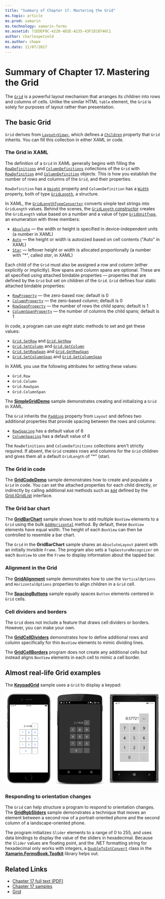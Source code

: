 ```yaml
---
title: "Summary of Chapter 17. Mastering the Grid"
ms.topic: article
ms.prod: xamarin
ms.technology: xamarin-forms
ms.assetid: 71EDEF9C-4220-4D2E-A235-43F1EC8746C1
author: charlespetzold
ms.author: chape
ms.date: 11/07/2017
---
```


# Summary of Chapter 17. Mastering the Grid

The [`Grid`](https://developer.xamarin.com/api/type/Xamarin.Forms.Grid/) is a powerful layout mechanism that arranges its children into rows and columns of cells. Unlike the similar HTML `table` element, the `Grid` is solely for purposes of layout rather than presentation.

## The basic Grid

`Grid` derives from [`Layout<View>`](https://developer.xamarin.com/api/type/Xamarin.Forms.Layout%3CT%3E/), which defines a [`Children`](https://developer.xamarin.com/api/property/Xamarin.Forms.Layout%3CT%3E.Children/) property that `Grid` inherits. You can fill this collection in either XAML or code.

### The Grid in XAML

The definition of a `Grid` in XAML generally begins with filling the [`RowDefinitions`](https://developer.xamarin.com/api/property/Xamarin.Forms.Grid.RowDefinitions/) and [`ColumnDefinitions`](https://developer.xamarin.com/api/property/Xamarin.Forms.Grid.ColumnDefinitions/) collections of the `Grid` with [`RowDefinition`](https://developer.xamarin.com/api/type/Xamarin.Forms.RowDefinition/) and [`ColumnDefinition`](https://developer.xamarin.com/api/type/Xamarin.Forms.ColumnDefinition/) objects. This is how you establish the number of rows and columns of the `Grid`, and their properties.

`RowDefinition` has a [`Height`](https://developer.xamarin.com/api/property/Xamarin.Forms.RowDefinition.Height/) property and `ColumnDefinition` has a [`Width`](https://developer.xamarin.com/api/property/Xamarin.Forms.ColumnDefinition.Width/) property, both of type [`GridLength`](https://developer.xamarin.com/api/type/Xamarin.Forms.GridLength/), a structure.

In XAML, the [`GridLengthTypeConverter`](https://developer.xamarin.com/api/type/Xamarin.Forms.GridLengthTypeConverter/) converts simple text strings into `GridLength` values. Behind the scenes, the [`GridLength` constructor](https://developer.xamarin.com/api/constructor/Xamarin.Forms.GridLength.GridLength/p/System.Double/Xamarin.Forms.GridUnitType/) creates the `GridLength` value based on a number and a value of type [`GridUnitType`](https://developer.xamarin.com/api/type/Xamarin.Forms.GridUnitType/), an enumeration with three members:

- [`Absolute`](https://developer.xamarin.com/api/field/Xamarin.Forms.GridUnitType.Absolute/) &mdash; the width or height is specified in device-independent units (a number in XAML)
- [`Auto`](https://developer.xamarin.com/api/field/Xamarin.Forms.GridUnitType.Auto/) &mdash; the height or width is autosized based on cell contents ("Auto" in XAML)
- [`Star`](https://developer.xamarin.com/api/field/Xamarin.Forms.GridUnitType.Star/) &mdash; leftover height or width is allocated proportionally (a number with "\*", called *star*, in XAML)

Each child of the `Grid` must also be assigned a row and column (either explicitly or implicitly). Row spans and column spans are optional. These are all specified using attached bindable properties &mdash; properties that are defined by the `Grid` but set on children of the `Grid`. `Grid` defines four static attached bindable properties:

- [`RowProperty`](https://developer.xamarin.com/api/field/Xamarin.Forms.Grid.RowProperty/) &mdash; the zero-based row; default is 0
- [`ColumnProperty`](https://developer.xamarin.com/api/field/Xamarin.Forms.Grid.ColumnProperty/) &mdash; the zero-based column; default is 0
- [`RowSpanProperty`](https://developer.xamarin.com/api/field/Xamarin.Forms.Grid.RowSpanProperty/) &mdash; the number of rows the child spans; default is 1
- [`ColumnSpanProperty`](https://developer.xamarin.com/api/field/Xamarin.Forms.Grid.ColumnSpanProperty/) &mdash; the number of columns the child spans; default is 1

In code, a program can use eight static methods to set and get these values:

- [`Grid.SetRow`](https://developer.xamarin.com/api/member/Xamarin.Forms.Grid.SetRow/p/Xamarin.Forms.BindableObject/System.Int32/) and [`Grid.GetRow`](https://developer.xamarin.com/api/member/Xamarin.Forms.Grid.GetRow/p/Xamarin.Forms.BindableObject/)
- [`Grid.SetColumn`](https://developer.xamarin.com/api/member/Xamarin.Forms.Grid.SetColumn/p/Xamarin.Forms.BindableObject/System.Int32/) and [`Grid.GetColumn`](https://developer.xamarin.com/api/member/Xamarin.Forms.Grid.GetColumn/p/Xamarin.Forms.BindableObject/)
- [`Grid.SetRowSpan`](https://developer.xamarin.com/api/member/Xamarin.Forms.Grid.SetRowSpan/p/Xamarin.Forms.BindableObject/System.Int32/) and [`Grid.GetRowSpan`](https://developer.xamarin.com/api/member/Xamarin.Forms.Grid.GetRowSpan/p/Xamarin.Forms.BindableObject/)
- [`Grid.SetColumnSpan`](https://developer.xamarin.com/api/member/Xamarin.Forms.Grid.SetColumnSpan/p/Xamarin.Forms.BindableObject/System.Int32/) and [`Grid.GetColumnSpan`](https://developer.xamarin.com/api/member/Xamarin.Forms.Grid.GetColumnSpan/p/Xamarin.Forms.BindableObject/)

In XAML you use the following attributes for setting these values:

- `Grid.Row`
- `Grid.Column`
- `Grid.RowSpan`
- `Grid.ColumnSpan`

The [**SimpleGridDemo**](https://github.com/xamarin/xamarin-forms-book-samples/tree/master/Chapter17/SimpleGridDemo) sample demonstrates creating and initializing a `Grid` in XAML.

The `Grid` inherits the [`Padding`](https://developer.xamarin.com/api/property/Xamarin.Forms.Layout.Padding/) property from `Layout` and defines two additional properties that provide spacing between the rows and columns:

- [`RowSpacing`](https://developer.xamarin.com/api/property/Xamarin.Forms.Grid.RowSpacing/) has a default value of 6
- [`ColumnSpacing`](https://developer.xamarin.com/api/property/Xamarin.Forms.Grid.ColumnSpacing/) has a default value of 6

The `RowDefinitions` and `ColumnDefinitions` collections aren't strictly required. If absent, the `Grid` creates rows and columns for the `Grid` children and gives them all a default `GridLength` of "\*" (star).

### The Grid in code

The [**GridCodeDemo**](https://github.com/xamarin/xamarin-forms-book-samples/tree/master/Chapter17/GridCodeDemo) sample demonstrates how to create and populate a `Grid` in code. You can set the attached properties for each child directly, or indirectly by calling additional `Add` methods such as [`Add`](https://developer.xamarin.com/api/member/Xamarin.Forms.Grid+IGridList%3CT%3E.Add/p/Xamarin.Forms.View/System.Int32/System.Int32/System.Int32/System.Int32/) defined by the [Grid.IGridList<T>](https://developer.xamarin.com/api/type/Xamarin.Forms.Grid+IGridList%3CT%3E/) interface.

### The Grid bar chart

The [**GridBarChart**](https://github.com/xamarin/xamarin-forms-book-samples/tree/master/Chapter17/GridBarChart) sample shows how to add multiple `BoxView` elements to a `Grid` using the bulk [`AddHorizontal`](https://developer.xamarin.com/api/member/Xamarin.Forms.Grid+IGridList%3CT%3E.AddHorizontal/p/System.Collections.Generic.IEnumerable%7BXamarin.Forms.View%7D/) method. By default, these `BoxView` elements have equal width. The height of each `BoxView` can then be controlled to resemble a bar chart.

The `Grid` in the **GridBarChart** sample shares an `AbsoluteLayout` parent with an initially invisible `Frame`. The program also sets a `TapGestureRecognizer` on each `BoxView` to use the `Frame` to display information about the tapped bar.

### Alignment in the Grid

The [**GridAlignment**](https://github.com/xamarin/xamarin-forms-book-samples/tree/master/Chapter17/GridAlignment) sample demonstrates how to use the `VerticalOptions` and `HorizontalOptions` properties to align children in a `Grid` cell.

The [**SpacingButtons**](https://github.com/xamarin/xamarin-forms-book-samples/tree/master/Chapter17/SpacingButtons) sample equally spaces `Button` elements centered in `Grid` cells.

### Cell dividers and borders

The `Grid` does not include a feature that draws cell dividers or borders. However, you can make your own.

The [**GridCellDividers**](https://github.com/xamarin/xamarin-forms-book-samples/tree/master/Chapter17/GridCellDividers) demonstrates how to define additional rows and column specifically for thin `BoxView` elements to mimic dividing lines.

The [**GridCellBorders**](https://github.com/xamarin/xamarin-forms-book-samples/tree/master/Chapter17/GridCellBorders) program does not create any additional cells but instead aligns `BoxView` elements in each cell to mimic a cell border.

## Almost real-life Grid examples

The [**KeypadGrid**](https://github.com/xamarin/xamarin-forms-book-samples/tree/master/Chapter17/KeypadGrid) sample uses a `Grid` to display a keypad:

[![Triple screenshot of Keypad Grid](images/ch17fg12-small.png "Keypad Grid")](images/ch17fg12-large.png#lightbox "Keypad Grid")

### Responding to orientation changes

The `Grid` can help structure a program to respond to orientation changes. The
[**GridRgbSliders**](https://github.com/xamarin/xamarin-forms-book-samples/tree/master/Chapter17/GridRgbSliders) sample demonstrates a technique that moves an element between a second row of a portrait-oriented phone and the second column of a landscape-oriented phone.

The program initializes `Slider` elements to a range of 0 to 255, and uses data bindings to display the value of the sliders in hexadecimal. Because the `Slider` values are floating point, and the .NET formatting string for hexadecimal only works with integers, a [`DoubleToIntConvert`](https://github.com/xamarin/xamarin-forms-book-samples/blob/master/Libraries/Xamarin.FormsBook.Toolkit/Xamarin.FormsBook.Toolkit/DoubleToIntConverter.cs) class in the [**Xamarin.FormsBook.Toolkit**](https://github.com/xamarin/xamarin-forms-book-samples/tree/master/Libraries/Xamarin.FormsBook.Toolkit) library helps out.



## Related Links

- [Chapter 17 full text (PDF)](https://download.xamarin.com/developer/xamarin-forms-book/XamarinFormsBook-Ch17-Apr2016.pdf)
- [Chapter 17 samples](https://github.com/xamarin/xamarin-forms-book-samples/tree/master/Chapter17)
- [Grid](~/xamarin-forms/user-interface/layouts/grid.md)
